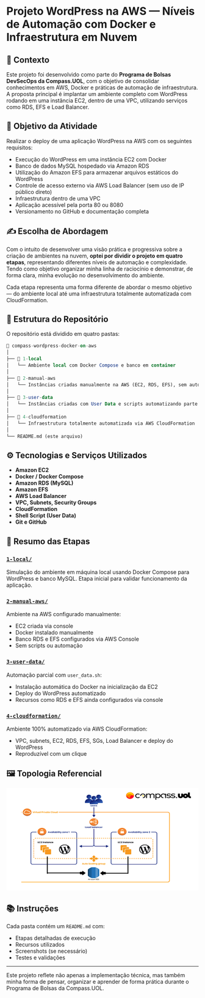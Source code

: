 # Projeto WordPress na AWS — Níveis de Automação com Docker e Infraestrutura em Nuvem

## 🧭 Contexto

Este projeto foi desenvolvido como parte do **Programa de Bolsas DevSecOps da Compass.UOL**, com o objetivo de consolidar conhecimentos em AWS, Docker e práticas de automação de infraestrutura. A proposta principal é implantar um ambiente completo com WordPress rodando em uma instância EC2, dentro de uma VPC, utilizando serviços como RDS, EFS e Load Balancer.

## 🎯 Objetivo da Atividade

Realizar o deploy de uma aplicação WordPress na AWS com os seguintes requisitos:

- Execução do WordPress em uma instância EC2 com Docker
- Banco de dados MySQL hospedado via Amazon RDS
- Utilização do Amazon EFS para armazenar arquivos estáticos do WordPress
- Controle de acesso externo via AWS Load Balancer (sem uso de IP público direto)
- Infraestrutura dentro de uma VPC
- Aplicação acessível pela porta 80 ou 8080
- Versionamento no GitHub e documentação completa

## ✍️ Escolha de Abordagem

Com o intuito de desenvolver uma visão prática e progressiva sobre a criação de ambientes na nuvem, **optei por dividir o projeto em quatro etapas**, representando diferentes níveis de automação e complexidade. Tendo como objetivo organizar minha linha de raciocínio e demonstrar, de forma clara, minha evolução no desenvolvimento do ambiente.

Cada etapa representa uma forma diferente de abordar o mesmo objetivo — do ambiente local até uma infraestrutura totalmente automatizada com CloudFormation.

## 📁 Estrutura do Repositório

O repositório está dividido em quatro pastas:

```sql
📁 compass-wordpress-docker-on-aws
│
├── 📁 1-local
│   └── Ambiente local com Docker Compose e banco em container
│
├── 📁 2-manual-aws
│   └── Instâncias criadas manualmente na AWS (EC2, RDS, EFS), sem automação
│
├── 📁 3-user-data
│   └── Instâncias criadas com User Data e scripts automatizando parte da configuração
│
├── 📁 4-cloudformation
│   └── Infraestrutura totalmente automatizada via AWS CloudFormation
│
└── README.md (este arquivo)
```

## ⚙️ Tecnologias e Serviços Utilizados

- **Amazon EC2**
- **Docker / Docker Compose**
- **Amazon RDS (MySQL)**
- **Amazon EFS**
- **AWS Load Balancer**
- **VPC, Subnets, Security Groups**
- **CloudFormation**
- **Shell Script (User Data)**
- **Git e GitHub**

## 📄 Resumo das Etapas

### [`1-local/`](./1-local/README.md)
Simulação do ambiente em máquina local usando Docker Compose para WordPress e banco MySQL. Etapa inicial para validar funcionamento da aplicação.

### [`2-manual-aws/`](./2-manual-aws/README.md)
Ambiente na AWS configurado manualmente:
- EC2 criada via console
- Docker instalado manualmente
- Banco RDS e EFS configurados via AWS Console
- Sem scripts ou automação

### [`3-user-data/`](./3-user-data/README.md)
Automação parcial com `user_data.sh`:
- Instalação automática do Docker na inicialização da EC2
- Deploy do WordPress automatizado
- Recursos como RDS e EFS ainda configurados via console

### [`4-cloudformation/`](./4-cloudformation/README.md)
Ambiente 100% automatizado via AWS CloudFormation:
- VPC, subnets, EC2, RDS, EFS, SGs, Load Balancer e deploy do WordPress
- Reproduzível com um clique

## 🖼️ Topologia Referencial

<img src="topologia.png" alt="Topologia do Projeto">

## 📚 Instruções

Cada pasta contém um `README.md` com:
- Etapas detalhadas de execução
- Recursos utilizados
- Screenshots (se necessário)
- Testes e validações

---

Este projeto reflete não apenas a implementação técnica, mas também minha forma de pensar, organizar e aprender de forma prática durante o Programa de Bolsas da Compass.UOL.